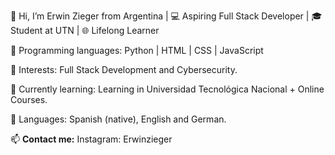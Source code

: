 👋 Hi, I’m Erwin Zieger from Argentina |
💻 Aspiring Full Stack Developer | 🎓 Student at UTN | 🌐 Lifelong Learner

📗 Programming languages: Python | HTML | CSS | JavaScript

👀 Interests: Full Stack Development and Cybersecurity.

🌱 Currently learning: Learning in Universidad Tecnológica Nacional + Online Courses.

💬 Languages: Spanish (native), English and German.

📫 **Contact me:**
Instagram: Erwinzieger
